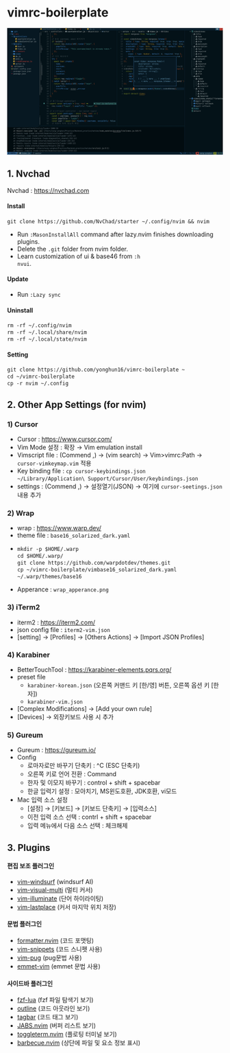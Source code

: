# vimrc-boilerplate 
<div align="center">
  <img src="https://raw.githubusercontent.com/yonghun16/yonghun16/refs/heads/main/images/nvim_preview.png" width=800px />
</div>


## 1. Nvchad
Nvchad : https://nvchad.com

#### Install
```shell
git clone https://github.com/NvChad/starter ~/.config/nvim && nvim
```
  - Run <code>:MasonInstallAll</code> command after lazy.nvim finishes downloading plugins.
  - Delete the <code>.git</code> folder from nvim folder.
  - Learn customization of ui & base46 from <code>:h nvui</code>.

#### Update
  - Run <code>:Lazy sync</code>

#### Uninstall
```shell
rm -rf ~/.config/nvim
rm -rf ~/.local/share/nvim
rm -rf ~/.local/state/nvim
```

#### Setting
```shell
git clone https://github.com/yonghun16/vimrc-boilerplate ~
cd ~/vimrc-boilerplate
cp -r nvim ~/.config
```


## 2. Other App Settings (for nvim)
### 1) Cursor
  - Cursor : https://www.cursor.com/
  - Vim Mode 설정 : 확장 → Vim emulation install 
  - Vimscript file : (Commend ,) → (vim search) → Vim>vimrc:Path → <code>cursor-vimkeymap.vim</code> 적용
  - Key binding file : <code>cp cursor-keybindings.json ~/Library/Application\ Support/Cursor/User/keybindings.json</code>
  - settings : (Commend ,) → 설정열기(JSON) → 여기에 <code>cursor-seetings.json</code> 내용 추가

### 2) Wrap
  - wrap : https://www.warp.dev/
  - theme file : <code>base16_solarized_dark.yaml</code>
  - ```shell
    mkdir -p $HOME/.warp
    cd $HOME/.warp/
    git clone https://github.com/warpdotdev/themes.git
    cp ~/vimrc-boilerplate/vimbase16_solarized_dark.yaml ~/.warp/themes/base16
    ```
  - Apperance : `wrap_apperance.png`

### 3) iTerm2
  - iterm2 : https://iterm2.com/
  - json config file : <code>iterm2-vim.json</code>
  - [setting] → [Profiles] → [Others Actions] → [Import JSON Profiles]

### 4) Karabiner
  - BetterTouchTool : https://karabiner-elements.pqrs.org/
  - preset file
    - <code>karabiner-korean.json</code>  (오른쪽 커맨드 키 [한/영] 버튼, 오른쪽 옵션 키 [한자])
    - <code>karabiner-vim.json</code>
  - [Complex Modifications] → [Add your own rule]
  - [Devices] → 외장키보드 사용 시 추가

### 5) Gureum
  - Gureum : https://gureum.io/
  - Config
    - 로마자로만 바꾸기 단축키 : ^C (ESC 단축키)
    - 오른쪽 키로 언어 전환 : Command
    - 한자 및 이모지 바꾸기 : control + shift + spacebar
    - 한글 입력기 설정 : 모아치기, MS윈도호환, JDK호환, vi모드 
  - Mac 입력 소스 설정
    - [설정] → [키보드] → [키보드 단축키] → [입력소스]
    - 이전 입력 소스 선택 : contrl + shift + spacebar 
    - 입력 메뉴에서 다음 소스 선택 : 체크해제


## 3. Plugins 
#### 편집 보조 플러그인
  - [vim-windsurf](https://github.com/Exafunction/windsurf.vim) (windsurf AI)
  - [vim-visual-multi](https://github.com/mg979/vim-visual-multi) (멀티 커서)
  - [vim-illuminate](https://github.com/RRethy/vim-illuminate) (단어 하이라이팅)
  - [vim-lastplace](https://github.com/farmergreg/vim-lastplace) (커서 마지막 위치 저장)

#### 문법 플러그인
  - [formatter.nvim](https://github.com/mhartington/formatter.nvim) (코드 포맷팅)
  - [vim-snippets](https://github.com/honza/vim-snippets) (코드 스니펫 사용)
  - [vim-pug](https://github.com/digitaltoad/vim-pug) (pug문법 사용)
  - [emmet-vim](https://github.com/mattn/emmet-vim) (emmet 문법 사용)

#### 사이드바 플러그인
  - [fzf-lua](https://github.com/ibhagwan/fzf-lua) (fzf 파일 탐색기 보기)
  - [outline](https://github.com/hedyhli/outline.nvim) (코드 아웃라인 보기)
  - [tagbar](https://github.com/preservim/tagbar) (코드 태그 보기)
  - [JABS.nvim](https://github.com/matbme/JABS.nvim) (버퍼 리스트 보기)
  - [toggleterm.nvim](https://github.com/akinsho/toggleterm.nvim) (플로팅 터미널 보기)
  - [barbecue.nvim](https://github.com/utilyre/barbecue.nvim) (상단에 파일 및 요소 정보 표시)


<!--
### 4. legacy setting
#### BetterTouchTool
  - BetterTouchTool : https://folivora.ai/
  - preset file : <code>btt_for_vim.bttpreset</code>
  - [Configuration] → [preset] → [import]
-->
